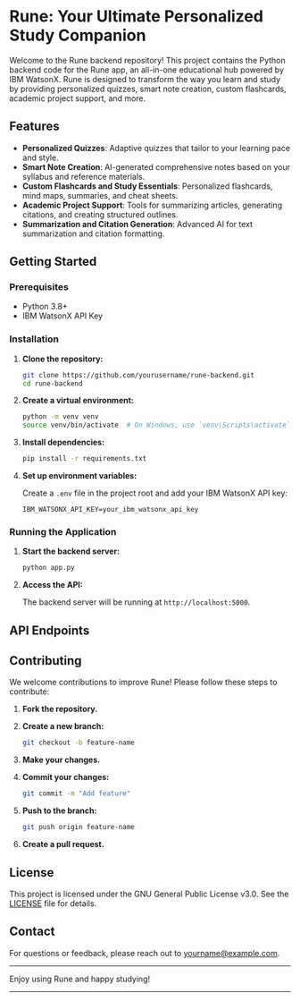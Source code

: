 # Rune: Your Ultimate Personalized Study Companion

Welcome to the Rune backend repository! This project contains the Python backend code for the Rune app, an all-in-one educational hub powered by IBM WatsonX. Rune is designed to transform the way you learn and study by providing personalized quizzes, smart note creation, custom flashcards, academic project support, and more.

## Features

- **Personalized Quizzes**: Adaptive quizzes that tailor to your learning pace and style.
- **Smart Note Creation**: AI-generated comprehensive notes based on your syllabus and reference materials.
- **Custom Flashcards and Study Essentials**: Personalized flashcards, mind maps, summaries, and cheat sheets.
- **Academic Project Support**: Tools for summarizing articles, generating citations, and creating structured outlines.
- **Summarization and Citation Generation**: Advanced AI for text summarization and citation formatting.

## Getting Started

### Prerequisites

- Python 3.8+
- IBM WatsonX API Key

### Installation

1. **Clone the repository:**

   ```bash
   git clone https://github.com/yourusername/rune-backend.git
   cd rune-backend
   ```

2. **Create a virtual environment:**

   ```bash
   python -m venv venv
   source venv/bin/activate  # On Windows, use `venv\Scripts\activate`
   ```

3. **Install dependencies:**

   ```bash
   pip install -r requirements.txt
   ```

4. **Set up environment variables:**

   Create a `.env` file in the project root and add your IBM WatsonX API key:

   ```plaintext
   IBM_WATSONX_API_KEY=your_ibm_watsonx_api_key
   ```

### Running the Application

1. **Start the backend server:**

   ```bash
   python app.py
   ```

2. **Access the API:**

   The backend server will be running at `http://localhost:5000`.

## API Endpoints



## Contributing

We welcome contributions to improve Rune! Please follow these steps to contribute:

1. **Fork the repository.**
2. **Create a new branch:**

   ```bash
   git checkout -b feature-name
   ```

3. **Make your changes.**
4. **Commit your changes:**

   ```bash
   git commit -m "Add feature"
   ```

5. **Push to the branch:**

   ```bash
   git push origin feature-name
   ```

6. **Create a pull request.**

## License

This project is licensed under the GNU General Public License v3.0. See the [LICENSE](LICENSE) file for details.

## Contact

For questions or feedback, please reach out to [yourname@example.com](mailto:yourname@example.com).

---

Enjoy using Rune and happy studying!

---
